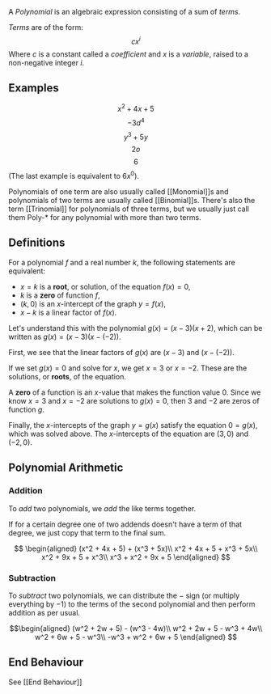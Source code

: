 A *Polynomial* is an algebraic expression consisting of a sum of *terms*.

*Terms* are of the form:
$$cx^i$$
Where $c$ is a constant called a *coefficient* and $x$ is a *variable*, raised to a non-negative integer $i$.

## Examples

$$x^2 + 4x + 5$$
$$-3d^4$$
$$y^3+5y$$
$$2o$$
$$6$$
(The last example is equivalent to $6x^0$).

Polynomials of one term are also usually called [[Monomial]]s and polynomials of two terms are usually called [[Binomial]]s. There's also the term [[Trinomial]] for polynomials of three terms, but we usually just call them Poly-* for any polynomial with more than two terms. 

## Definitions

For a polynomial $f$ and a real number $k$, the following statements are equivalent:
* $x = k$ is a **root**, or solution, of the equation $f(x) = 0$,
* $k$ is a **zero** of function $f$,
* $(k, 0)$ is an $x$-intercept of the graph $y = f(x)$,
* $x-k$ is a linear factor of $f(x)$.

Let's understand this with the polynomial $g(x) = (x-3)(x+2)$, which can be written as $g(x)=(x-3)(x-(-2))$.

First, we see that the linear factors of $g(x)$ are $(x-3)$ and $(x-(-2))$.

If we set $g(x) = 0$ and solve for $x$, we get $x = 3$ or $x = -2$. These are the solutions, or **roots**, of the equation.

A **zero** of a function is an $x$-value that makes the function value $0$. Since we know $x = 3$ and $x = -2$ are solutions to $g(x) = 0$, then $3$ and $-2$ are zeros of function $g$.

Finally, the $x$-intercepts of the graph $y=g(x)$ satisfy the equation $0 = g(x)$, which was solved above. The $x$-intercepts of the equation are $(3,0)$ and $(-2,0)$.

## Polynomial Arithmetic

### Addition
To *add* two polynomials, we *add* the like terms together.

If for a certain degree one of two addends doesn't have a term of that degree, we just copy that term to the final sum.

$$
\begin{aligned}
(x^2 + 4x + 5) + (x^3 + 5x)\\
x^2 + 4x + 5 + x^3 + 5x\\
x^2 + 9x + 5 + x^3\\
x^3 + x^2 + 9x + 5
\end{aligned}
$$

### Subtraction
To *subtract* two polynomials, we can distribute the $-$ sign (or multiply everything by $-1$) to the terms of the second polynomial and then perform addition as per usual.

$$\begin{aligned}
(w^2 + 2w + 5) - (w^3 - 4w)\\
w^2 + 2w + 5 - w^3 + 4w\\
w^2 + 6w + 5 - w^3\\
-w^3 + w^2 + 6w + 5
\end{aligned}
$$

## End Behaviour

See [[End Behaviour]]